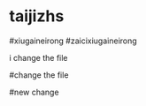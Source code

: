 # taijizhs
#xiugaineirong
#zaicixiugaineirong


i change the file

#change the file


#new change


